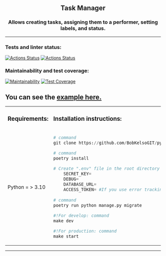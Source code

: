 <h2 align="center">Task Manager</h2>
<h3 align="center">Allows creating tasks, assigning them to a performer, setting labels, and status.</h3>
<hr>

### Tests and linter status:
[![Actions Status](https://github.com/BobKelsoGIT/python-project-52/actions/workflows/hexlet-check.yml/badge.svg)](https://github.com/BobKelsoGIT/python-project-52/actions)
[![Actions Status](https://github.com/BobKelsoGIT/python-project-52/actions/workflows/check.yml/badge.svg)](https://github.com/BobKelsoGIT/python-project-52/actions)
### Maintainability and test coverage:
[![Maintainability](https://api.codeclimate.com/v1/badges/81c87d1f0f6848f108ee/maintainability)](https://codeclimate.com/github/BobKelsoGIT/python-project-52/maintainability)
[![Test Coverage](https://api.codeclimate.com/v1/badges/81c87d1f0f6848f108ee/test_coverage)](https://codeclimate.com/github/BobKelsoGIT/python-project-52/test_coverage)

<h2>You can see the  <a href='https://python-project-52-o2hg.onrender.com'>example here.</a></h2>

<table>
   <tr> 
    <td><h3>Requirements:</h3></td><td><h3>Installation instructions:</h3></td>
   </tr>
    <tr>
        <td> Python = > 3.10
            </td>
        <td>

```Python
# command
git clone https://github.com/BobKelsoGIT/python-project-52.git

# command
poetry install

# Create ".env" file in the root directory with next parameters:
    SECRET_KEY=
    DEBUG=
    DATABASE_URL=
    ACCESS_TOKEN= #If you use error tracking with Rollbar.
    
# command
poetry run python manage.py migrate

#!For develop: command
make dev

#!For production: command
make start
```

</td>
</tr>
  </table>

<hr>
